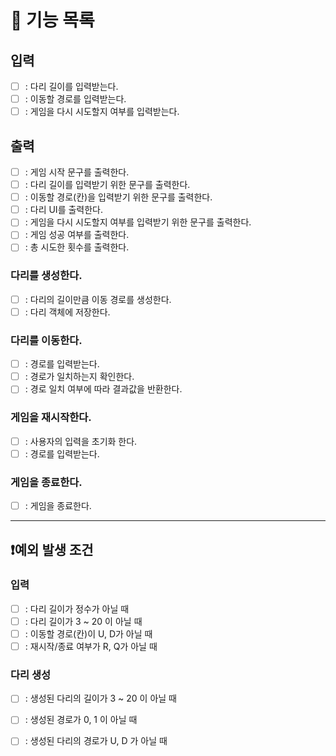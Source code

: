 # 📑 기능 목록

## 입력
- [ ] : 다리 길이를 입력받는다.
- [ ] : 이동할 경로를 입력받는다.
- [ ] : 게임을 다시 시도할지 여부를 입력받는다.

## 출력
- [ ] : 게임 시작 문구를 출력한다.
- [ ] : 다리 길이를 입력받기 위한 문구를 출력한다.
- [ ] : 이동할 경로(칸)을 입력받기 위한 문구를 출력한다.
- [ ] : 다리 UI를 출력한다.
- [ ] : 게임을 다시 시도할지 여부를 입력받기 위한 문구를 출력한다.
- [ ] : 게임 성공 여부를 출력한다.
- [ ] : 총 시도한 횟수를 출력한다.

### 다리를 생성한다.
- [ ] : 다리의 길이만큼 이동 경로를 생성한다.
- [ ] : 다리 객체에 저장한다.

### 다리를 이동한다.
- [ ] : 경로를 입력받는다.
- [ ] : 경로가 일치하는지 확인한다.
- [ ] : 경로 일치 여부에 따라 결과값을 반환한다.

### 게임을 재시작한다.
- [ ] : 사용자의 입력을 초기화 한다.
- [ ] : 경로를 입력받는다.

### 게임을 종료한다.
- [ ] : 게임을 종료한다.


---

## ❗예외 발생 조건

### 입력
- [ ] : 다리 길이가 정수가 아닐 때
- [ ] : 다리 길이가 3 ~ 20 이 아닐 때
- [ ] : 이동할 경로(칸)이 U, D가 아닐 때
- [ ] : 재시작/종료 여부가 R, Q가 아닐 때

### 다리 생성
- [ ] : 생성된 다리의 길이가 3 ~ 20 이 아닐 때
- [ ] : 생성된 경로가 0, 1 이 아닐 때
- [ ] : 생성된 다리의 경로가 U, D 가 아닐 때

